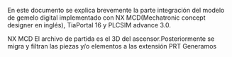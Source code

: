 En este documento se explica brevemente la parte integración del modelo de gemelo digital implementado con NX MCD(Mechatronic concept designer en inglés), TiaPortal 16
y PLCSIM advance 3.0.

NX MCD
El archivo de partida es el 3D del ascensor.Posteriormente se migra y filtran las piezas y/o elementos a las extensión PRT
Generamos 
